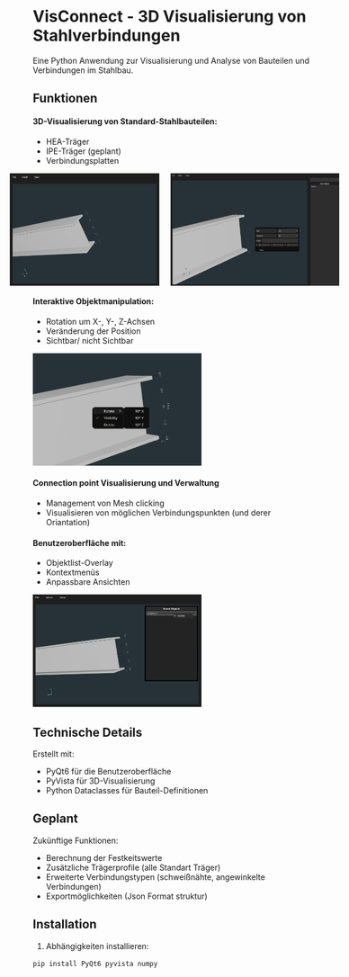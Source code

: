 # VisConnect - 3D Visualisierung von Stahlverbindungen

Eine Python Anwendung zur Visualisierung und Analyse von Bauteilen und Verbindungen im Stahlbau.

## Funktionen

#### 3D-Visualisierung von Standard-Stahlbauteilen:
  - HEA-Träger 
  - IPE-Träger (geplant)
  - Verbindungsplatten
<div style="display: flex; justify-content: center; gap: 20px;">
<img src="/assets/HEA.png" width="300" height="200" alt="HEA">
<img src="/assets/add_menu.png" width="300" height="200" alt="HEA">
</div>

#### Interaktive Objektmanipulation:
  - Rotation um X-, Y-, Z-Achsen
  - Veränderung der Position
  - Sichtbar/ nicht Sichtbar
<img src="/assets/interaction_menu.png" width="300" height="200" alt="InteractionsMenu">


#### Connection point Visualisierung und Verwaltung
  - Management von Mesh clicking
  - Visualisieren von möglichen Verbindungspunkten (und derer Oriantation)

#### Benutzeroberfläche mit:
  - Objektlist-Overlay
  - Kontextmenüs
  - Anpassbare Ansichten
<img src="/assets/object_menu.png" width="300" height="200" alt="ObjectMenu">



## Technische Details

Erstellt mit:
- PyQt6 für die Benutzeroberfläche
- PyVista für 3D-Visualisierung
- Python Dataclasses für Bauteil-Definitionen

## Geplant

Zukünftige Funktionen:
- Berechnung der Festkeitswerte
- Zusätzliche Trägerprofile (alle Standart Träger)
- Erweiterte Verbindungstypen (schweißnähte, angewinkelte Verbindungen)
- Exportmöglichkeiten (Json Format struktur)

## Installation

1. Abhängigkeiten installieren:

```python
pip install PyQt6 pyvista numpy
```